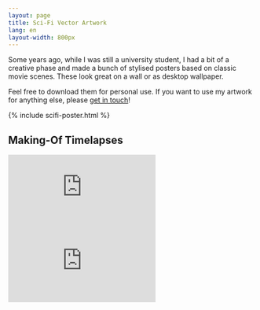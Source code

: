 ```yaml
---
layout: page
title: Sci-Fi Vector Artwork
lang: en
layout-width: 800px
---
```


Some years ago, while I was still a university student, I had a bit of a creative phase and made a bunch of stylised posters based on classic movie scenes. These look great on a wall or as desktop wallpaper.

Feel free to download them for personal use. If you want to use my artwork for anything else, please [get in touch](mailto:max@moehrenzahn.de)!

{% include scifi-poster.html %}

## Making-Of Timelapses

<iframe src="https://www.youtube-nocookie.com/embed/e7LKiIM8Sno?rel=0" frameborder="0" allowfullscreen></iframe>
<iframe src="https://www.youtube-nocookie.com/embed/-Kt6VT7H3JQ?rel=0" frameborder="0" allowfullscreen></iframe>
